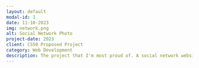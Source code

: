 ```yaml
---
layout: default
modal-id: 1
date: 11-10-2023
img: network.png
alt: Social Network Photo
project-date: 2023
client: CS50 Proposed Project
category: Web Development
description: The project that I'm most proud of. A social network website using Django and Javascript. In this site you can register, edit you profile page, create posts, follow other users and like their posts! You can access its <a href="https://github.com/Aeziren/social-network">GitHub</a> repository to see a video of it working or use it as you want!
---
```

